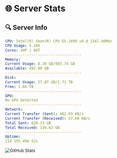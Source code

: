 # 🌐 Server Stats
## 🔍 Server Info
```yaml
CPU: Intel(R) Xeon(R) CPU E5-2699 v4 @ 1347.46MHz
CPU Usage: 5.20%
Cores: 44P | 88T
-----------------------------------
Memory:
Current Usage: 8.20 GB/503.74 GB
Available: 492.09 GB
-----------------------------------
Disk:
Current Usage: 27.07 GB/1.71 TB
Free: 1.60 TB
-----------------------------------
GPU:
No GPU detected
-----------------------------------
Network:
Current Transfer (Sent): 482.03 KB/s
Current Transfer (Received): 57.60 KB/s
Total Sent: 620.33 GB
Total Received: 136.63 GB
-----------------------------------
Uptime:
11d 15h 49m 52s
```
![GitHub Stats](https://img.shields.io/badge/Updated-2025-05-01_08:58:40-blue)